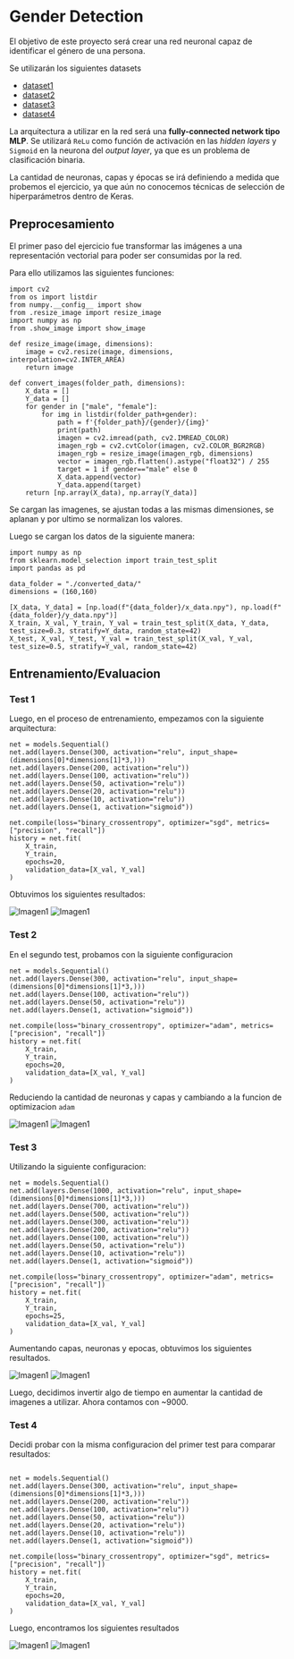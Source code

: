 # Gender Detection

El objetivo de este proyecto será crear una red neuronal capaz de identificar el género de una persona.

Se utilizarán los siguientes datasets

* [dataset1](https://www.kaggle.com/datasets/vishesh1412/celebrity-face-image-dataset)
* [dataset2](https://www.kaggle.com/datasets/ashwingupta3012/male-and-female-faces-dataset)
* [dataset3](https://www.kaggle.com/datasets/trainingdatapro/gender-detection-and-classification-image-dataset)
* [dataset4](https://www.kaggle.com/datasets/snmahsa/human-images-dataset-men-and-women)

La arquitectura a utilizar en la red será una **fully-connected network tipo MLP**. Se utilizará `ReLu` como función de activación en las *hidden layers* y `Sigmoid` en la neurona del *output layer*, ya que es un problema de clasificación binaria.

La cantidad de neuronas, capas y épocas se irá definiendo a medida que probemos el ejercicio, ya que aún no conocemos técnicas de selección de hiperparámetros dentro de Keras.


## Preprocesamiento

El primer paso del ejercicio fue transformar las imágenes a una representación vectorial para poder ser consumidas por la red.

Para ello utilizamos las siguientes funciones:

```
import cv2
from os import listdir
from numpy.__config__ import show
from .resize_image import resize_image
import numpy as np
from .show_image import show_image

def resize_image(image, dimensions):
    image = cv2.resize(image, dimensions, interpolation=cv2.INTER_AREA)
    return image

def convert_images(folder_path, dimensions):
    X_data = []
    Y_data = []
    for gender in ["male", "female"]:
        for img in listdir(folder_path+gender):
            path = f'{folder_path}/{gender}/{img}'
            print(path)
            imagen = cv2.imread(path, cv2.IMREAD_COLOR)
            imagen_rgb = cv2.cvtColor(imagen, cv2.COLOR_BGR2RGB)
            imagen_rgb = resize_image(imagen_rgb, dimensions)
            vector = imagen_rgb.flatten().astype("float32") / 255
            target = 1 if gender=="male" else 0
            X_data.append(vector)
            Y_data.append(target)
    return [np.array(X_data), np.array(Y_data)]
```

Se cargan las imagenes, se ajustan todas a las mismas dimensiones, se aplanan y por ultimo se normalizan los valores.

Luego se cargan los datos de la siguiente manera:


```
import numpy as np
from sklearn.model_selection import train_test_split
import pandas as pd

data_folder = "./converted_data/"
dimensions = (160,160)

[X_data, Y_data] = [np.load(f"{data_folder}/x_data.npy"), np.load(f"{data_folder}/y_data.npy")]
X_train, X_val, Y_train, Y_val = train_test_split(X_data, Y_data, test_size=0.3, stratify=Y_data, random_state=42)
X_test, X_val, Y_test, Y_val = train_test_split(X_val, Y_val, test_size=0.5, stratify=Y_val, random_state=42)
```


## Entrenamiento/Evaluacion

### Test 1

Luego, en el proceso de entrenamiento, empezamos con la siguiente arquitectura:


```
net = models.Sequential()
net.add(layers.Dense(300, activation="relu", input_shape=(dimensions[0]*dimensions[1]*3,)))
net.add(layers.Dense(200, activation="relu"))
net.add(layers.Dense(100, activation="relu"))
net.add(layers.Dense(50, activation="relu"))
net.add(layers.Dense(20, activation="relu"))
net.add(layers.Dense(10, activation="relu"))
net.add(layers.Dense(1, activation="sigmoid"))

net.compile(loss="binary_crossentropy", optimizer="sgd", metrics=["precision", "recall"])
history = net.fit(
    X_train,
    Y_train,
    epochs=20,
    validation_data=[X_val, Y_val]
)
```

Obtuvimos los siguientes resultados:

![Imagen1](./performance_images/test1/recall_performance.png)
![Imagen1](./performance_images/test1/precision_performance.png)

### Test 2

En el segundo test, probamos con la siguiente configuracion

```
net = models.Sequential()
net.add(layers.Dense(300, activation="relu", input_shape=(dimensions[0]*dimensions[1]*3,)))
net.add(layers.Dense(100, activation="relu"))
net.add(layers.Dense(50, activation="relu"))
net.add(layers.Dense(1, activation="sigmoid"))

net.compile(loss="binary_crossentropy", optimizer="adam", metrics=["precision", "recall"])
history = net.fit(
    X_train,
    Y_train,
    epochs=20,
    validation_data=[X_val, Y_val]
)
```

Reduciendo la cantidad de neuronas y capas y cambiando a la funcion de optimizacion `adam`

![Imagen1](./performance_images/test2/recall_performance.png)
![Imagen1](./performance_images/test2/precision_performance.png)

### Test 3

Utilizando la siguiente configuracion:

```
net = models.Sequential()
net.add(layers.Dense(1000, activation="relu", input_shape=(dimensions[0]*dimensions[1]*3,)))
net.add(layers.Dense(700, activation="relu"))
net.add(layers.Dense(500, activation="relu"))
net.add(layers.Dense(300, activation="relu"))
net.add(layers.Dense(200, activation="relu"))
net.add(layers.Dense(100, activation="relu"))
net.add(layers.Dense(50, activation="relu"))
net.add(layers.Dense(10, activation="relu"))
net.add(layers.Dense(1, activation="sigmoid"))

net.compile(loss="binary_crossentropy", optimizer="adam", metrics=["precision", "recall"])
history = net.fit(
    X_train,
    Y_train,
    epochs=25,
    validation_data=[X_val, Y_val]
)

```

Aumentando capas, neuronas y epocas, obtuvimos los siguientes resultados.

![Imagen1](./performance_images/test3/recall_performance.png)
![Imagen1](./performance_images/test3/precision_performance.png)


Luego, decidimos invertir algo de tiempo en aumentar la cantidad de imagenes a utilizar. Ahora contamos con ~9000.

### Test 4

Decidi probar con la misma configuracion del primer test para comparar resultados:

```

net = models.Sequential()
net.add(layers.Dense(300, activation="relu", input_shape=(dimensions[0]*dimensions[1]*3,)))
net.add(layers.Dense(200, activation="relu"))
net.add(layers.Dense(100, activation="relu"))
net.add(layers.Dense(50, activation="relu"))
net.add(layers.Dense(20, activation="relu"))
net.add(layers.Dense(10, activation="relu"))
net.add(layers.Dense(1, activation="sigmoid"))

net.compile(loss="binary_crossentropy", optimizer="sgd", metrics=["precision", "recall"])
history = net.fit(
    X_train,
    Y_train,
    epochs=20,
    validation_data=[X_val, Y_val]
)
```

Luego, encontramos los siguientes resultados

![Imagen1](./performance_images/test4/recall_performance.png)
![Imagen1](./performance_images/test4/precision_performance.png)


